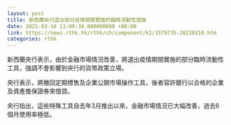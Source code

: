 ```yaml
---
layout: post
title: 新西蘭央行退出部分疫情期間實施的臨時流動性措施
date: 2021-03-10 11:09:34.000000000 +08:00
link: https://news.rthk.hk/rthk/ch/component/k2/1579735-20210310.htm
categories: rthk
---
```


新西蘭央行表示，由於金融市場情況改善，將退出疫情期間實施的部分臨時流動性工具，強調不會影響到央行的貨幣政策立場。

央行表示，將撤回定期標售及企業公開市場操作工具，後者容許銀行以合格的企業及資產擔保證券來借貸。

央行指出，這些特殊工具自去年3月推出以來，金融市場情況已大幅改善，過去6個月使用率極低。
